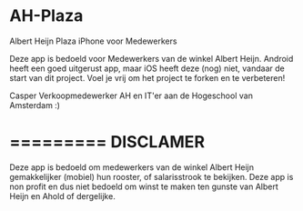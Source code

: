 AH-Plaza
========

Albert Heijn Plaza iPhone voor Medewerkers

Deze app is bedoeld voor Medewerkers van de winkel Albert Heijn.
Android heeft een goed uitgerust app, maar iOS heeft deze (nog) niet, vandaar de start van dit project.
Voel je vrij om het project te forken en te verbeteren!



Casper
Verkoopmedewerker AH en IT'er aan de Hogeschool van Amsterdam :)




=========
DISCLAMER
=========
Deze app is bedoeld om medewerkers van de winkel Albert Heijn gemakkelijker (mobiel) hun rooster, of salarisstrook
te bekijken.
Deze app is non profit en dus niet bedoeld om winst te maken ten gunste van Albert Heijn en Ahold of dergelijke.
